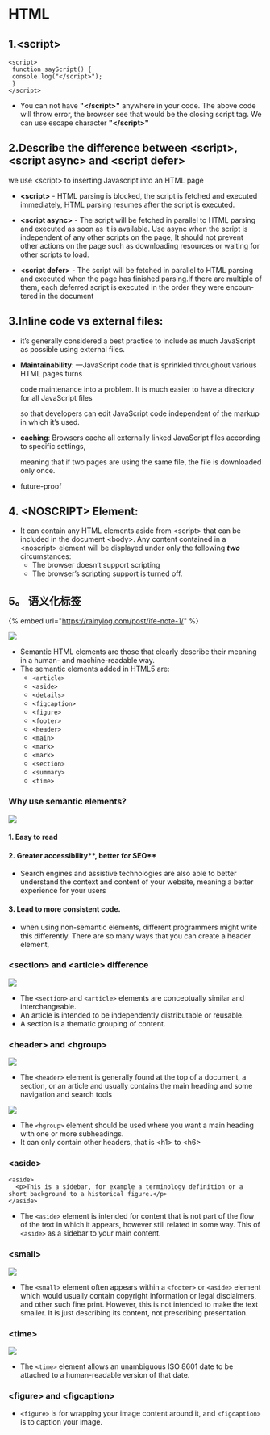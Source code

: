 # HTML



## 1.&lt;script&gt;

```text
<script>
 function sayScript() {
 console.log("</script>");
 }
</script>
```

* You can not have  **"&lt;/script&gt;"**  anywhere in your code. The above code will throw error, the browser see that would be the closing script tag. We can use escape character  **"&lt;\/script&gt;"**



## 2.Describe the difference between &lt;script&gt;, &lt;script async&gt; and &lt;script defer&gt;

we use &lt;script&gt; to inserting Javascript into an HTML page 

* **&lt;script&gt;** - HTML parsing is blocked, the script is fetched and executed immediately, HTML parsing resumes after the script is executed.
* 
  **&lt;script async&gt;** - The script will be fetched in parallel to HTML parsing and executed as soon as it is available. Use async when the script is independent of any other scripts on the page, It  should not prevent other actions on the page such as downloading resources or   waiting for other scripts to load.

* 
  **&lt;script defer&gt;** - The script will be fetched in parallel to HTML parsing and executed when the page has finished parsing.If there are multiple of them, each deferred script is executed in the order they were encoun­tered in the document

## 3.Inline code vs external files:

*  it’s generally considered a best    practice to include as much JavaScript as possible using external files.
* **Maintainability**: —JavaScript code that is sprinkled throughout various HTML pages turns

  code maintenance into a problem. It is much easier to have a directory for all JavaScript files

  so that developers can edit JavaScript code independent of the markup in which it’s used.

* **caching**: Browsers cache all externally linked JavaScript files according to specific settings,

  meaning that if two pages are using the same file, the file is downloaded only once.

* future-proof

## 4. &lt;NOSCRIPT&gt; Element:

* It can contain any HTML elements aside from &lt;script&gt; that can be included in the document &lt;body&gt;. Any content contained in a &lt;noscript&gt; element will be displayed   under only the following _**two**_ circumstances:
  * The browser doesn’t support scripting
  * The browser’s scripting support is turned off.

## 5。 语义化标签

{% embed url="https://rainylog.com/post/ife-note-1/" %}



![](.gitbook/assets/image%20%2833%29.png)

* Semantic HTML elements are those that clearly describe their meaning in a human- and machine-readable way.
* The semantic elements added in HTML5 are:
  * `<article>`
  * `<aside>`
  * `<details>`
  * `<figcaption>`
  * `<figure>`
  * `<footer>`
  * `<header>`
  * `<main>`
  * `<mark>`
  * `<mark>`
  * `<section>`
  * `<summary>`
  * `<time>`

### Why use semantic elements?



![](.gitbook/assets/image%20%2832%29.png)

####  1. Easy to read

####  2. Greater accessibility**, better for SEO**

* Search engines and assistive technologies are also able to better understand the context and content of your website, meaning a better experience for your users

####  3. Lead to more consistent code.

* when using non-semantic elements, different programmers might write this differently. There are so many ways that you can create a header element,

### **&lt;section&gt; and &lt;article&gt; difference**

![](.gitbook/assets/image%20%2836%29.png)

*  The `<section>` and `<article>` elements are conceptually similar and interchangeable.
  * An article is intended to be independently distributable or reusable.
  * A section is a thematic grouping of content.

### **&lt;header&gt; and &lt;hgroup&gt;**

![](.gitbook/assets/image%20%2837%29.png)

*  The `<header>` element is generally found at the top of a document, a section, or an article and usually contains the main heading and some navigation and search tools

![](.gitbook/assets/image%20%2835%29.png)

*  The `<hgroup>` element should be used where you want a main heading with one or more subheadings.
* It can only contain other headers, that is &lt;h1&gt; to &lt;h6&gt;

### **&lt;aside&gt;**

```text
<aside>
  <p>This is a sidebar, for example a terminology definition or a short background to a historical figure.</p>
</aside>
```

*  The `<aside>` element is intended for content that is not part of the flow of the text in which it appears, however still related in some way. This of `<aside>` as a sidebar to your main content.

### **&lt;small&gt;**

![](.gitbook/assets/image%20%2834%29.png)

*  The `<small>` element often appears within a `<footer>` or `<aside>` element which would usually contain copyright information or legal disclaimers, and other such fine print. However, this is not intended to make the text smaller. It is just describing its content, not prescribing presentation.

### **&lt;time&gt;**

![](.gitbook/assets/image%20%2838%29.png)

*  The `<time>` element allows an unambiguous ISO 8601 date to be attached to a human-readable version of that date.

### **&lt;figure&gt; and &lt;figcaption&gt;**

*  `<figure>` is for wrapping your image content around it, and `<figcaption>` is to caption your image.

## 

##  







